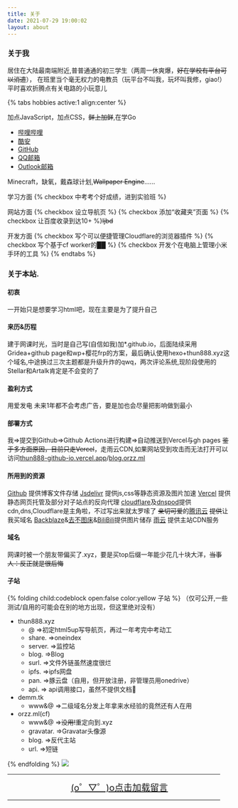 ```yaml
---
title: 关于
date: 2021-07-29 19:00:02
layout: about
---
```


### 关于我

居住在大陆最南端附近,普普通通的初三学生（两周一休爽爆，~~好在学校有平台可以消遣~~），
在班里当个毫无权力的电教员（玩平台不叫我，玩坏叫我修，giao!）
平时喜欢折腾点有关电路的小玩意儿

{% tabs hobbies active:1 align:center %}

<!-- tab 技能 -->

加点JavaScript，加点CSS，~~鲜上加鲜~~,在学Go

<!-- tab 联系方式 -->

- [哔哩哔哩](https://space.bilibili.com/451090261)
- [酷安](https://www.coolapk.com/u/2399850)
- [GitHub](https://www.github.com/thun888)
- [QQ邮箱](mailto:thun888@qq.com)
- [Outlook邮箱](mailto:thun888@thun888.xyz)

<!-- tab 游戏 -->

Minecraft，缺氧，戴森球计划,~~Wallpaper Engine~~......

<!-- tab Todo -->

学习方面
{% checkbox 中考考个好成绩，进到实验班 %}

网站方面
{% checkbox 设立导航页 %}
{% checkbox 添加“收藏夹”页面 %}
{% checkbox 让百度收录到达10+ %}<del>ljbd</del>

开发方面
{% checkbox 写个可以便捷管理Cloudflare的浏览器插件 %}
{% checkbox 写个基于cf worker的██ %}
{% checkbox 开发个在电脑上管理小米手环的工具 %}
{% endtabs %}

### 关于本站.

#### 初衷

一开始只是想要学习html吧，现在主要是为了提升自己

#### 来历&历程

   建于网课时光，当时是自己写(自信如我)加*.github.io，后面陆续采用Gridea+github page和wp+樱花frp的方案，最后确认使用hexo+thun888.xyz这个域名,中途换过三次主题<span class="heimu" title="你不应该知道">都是升级升炸的qwq</span>，两次评论系统,现阶段使用的Stellar和Artalk肯定是不会变的了

#### 盈利方式

用爱发电
未来1年都不会考虑广告，要是加也会尽量把影响做到最小

#### 部署方式

我=>提交到Github=>Github Actions进行构建=>自动推送到Vercel与gh pages
~~鉴于多方面原因，目前只走Vercel~~，走雨云CDN,如果网站受到攻击而无法打开可以访问[thun888-github-io.vercel.app](https://thun888-github-io.vercel.app/)/[blog.orzz.ml](https://blog.orzz.ml/)

#### 所用到的资源

[Github](https://github.com/) 提供博客文件存储
[Jsdelivr](https://www.jsdelivr.com/) 提供js,css等静态资源及图片加速
[Vercel](https://vercel.com/) 提供静态网页托管及部分对子站点的反向代理
[cloudflare](https://www.cloudflare.com/)及[dnspod](https://dnspod.cn/)提供cdn,dns,Cloudflare是主角啦，<span class="heimu" title="你不应该知道">不过写出来就太罗嗦了</span>
~~亲切可爱~~的[腾讯云]()  ~~提供~~让我买域名
[Backblaze](https://www.backblaze.com/)&[去不图床](https://7bu.top/)&[BiliBili](https://www.bilibili.com/)提供图片储存
[雨云](http://redirect.rainyun.cn/?ref=15366) 提供主站CDN服务

#### 域名

网课时被一个朋友带偏买了.xyz，要是买top后缀一年能少花几十块大洋，~~当事人：反正就是很后悔~~

#### 子站

{% folding child:codeblock open:false color:yellow 子站 %}
（仅可公开,一些测试/自用的可能会在别的地方出现，但这里绝对没有）

- thun888.xyz
  - @ =>初定html5up写导航页，再过一年考完中考动工
  - share. =>oneindex
  - server. =>监控站
  - blog. =>Blog
  - surl. =>文件外链<span class="heimu" title="你不应该知道">虽然速度很烂</span>
  - ipfs. =>ipfs网盘
  - pan. =>豚云盘（自用，但开放注册，非管理员用onedrive）
  - api. => api调用接口，虽然不提供文档🧨
- demm.tk
  - www&@ =>二级域名分发<span class="heimu" title="你不应该知道">上年拿来水经验的竟然还有人在用</span>
- orzz.ml(cf)
  - www&@ =>~~没用!~~重定向到.xyz
  - gravatar. =>Gravatar头像源
  - blog. =>反代主站
  - url. =>短链

 {% endfolding %}
  ![](https://asstes.thun888.xyz/file/pic-bed/2021/07/5b73a4a33f9bb3df5e1236b4021492fe.gif)

<script src="https://cdn.jsdelivr.net/gh/thun888/tuku@master/js/Artalk.min.js"></script><link rel="stylesheet" type="text/css" href="https://cdn.jsdelivr.net/gh/ArtalkJS/Artalk@master/dist/Artalk.css">
<HR width="95%" color=#987cb9 SIZE=3>
<a id="artalkup" href="javascript:load();" style="text-align: center;display:block;background-color:var(--link-hover-bg-color);font-size:20px">(o゜▽゜)o点击加载留言</a><span id="fileup" style="text-align: center;display:block;"></span>
<HR width="95%" color=#987cb9 SIZE=3>
    <div id="ArtalkComments"></div>
<script>
function load() {
	var script = document.createElement("script");
	script.type = "text/javascript";
	script.src = '/js/artalkconfig.js';
	document.body.appendChild(script)
}
</script>

